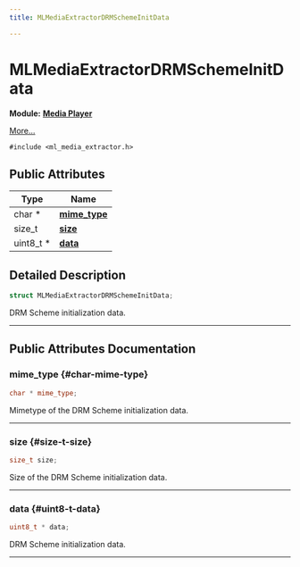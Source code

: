 ```yaml
---
title: MLMediaExtractorDRMSchemeInitData

---
```


# MLMediaExtractorDRMSchemeInitData

**Module:** **[Media Player](/versioned_docs/version-22-May-2023/api-ref/api/Modules/group___media_player/group___media_player.md)**



 [More...](#detailed-description)


`#include <ml_media_extractor.h>`

## Public Attributes

| Type           | Name           |
| -------------- | -------------- |
| char * | **[mime_type](/versioned_docs/version-22-May-2023/api-ref/api/Modules/group___media_player/struct_m_l_media_extractor_d_r_m_scheme_init_data.md#char-mime-type)**  |
| size_t | **[size](/versioned_docs/version-22-May-2023/api-ref/api/Modules/group___media_player/struct_m_l_media_extractor_d_r_m_scheme_init_data.md#size-t-size)**  |
| uint8_t * | **[data](/versioned_docs/version-22-May-2023/api-ref/api/Modules/group___media_player/struct_m_l_media_extractor_d_r_m_scheme_init_data.md#uint8-t-data)**  |

## Detailed Description

```cpp
struct MLMediaExtractorDRMSchemeInitData;
```


DRM Scheme initialization data. 





-----------
## Public Attributes Documentation

### mime_type {#char-mime-type}

```cpp
char * mime_type;
```


Mimetype of the DRM Scheme initialization data. 





-----------

### size {#size-t-size}

```cpp
size_t size;
```


Size of the DRM Scheme initialization data. 





-----------

### data {#uint8-t-data}

```cpp
uint8_t * data;
```


DRM Scheme initialization data. 





-----------


